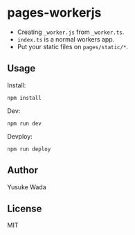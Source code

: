 # pages-workerjs

* Creating `_worker.js` from `_worker.ts`.
* `index.ts` is a normal workers app.
* Put your static files on `pages/static/*`.

## Usage

Install:

```
npm install
```

Dev:

```
npm run dev
```

Devploy:

```
npm run deploy
```

## Author

Yusuke Wada

## License

MIT